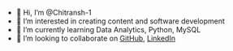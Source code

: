 - 👋 Hi, I’m @Chitransh-1
- 👀 I’m interested in creating content and software development
- 🌱 I’m currently learning Data Analytics, Python, MySQL
- 💞️ I’m looking to collaborate on [GitHub](https://github.com/Chitransh-1), [LinkedIn](https://www.linkedin.com/in/chitransh-shrivastava-672503326/)

<!---
Chitransh-1/Chitransh-1 is a ✨ special ✨ repository because its `README.md` (this file) appears on your GitHub profile.
You can click the Preview link to take a look at your changes.
--->

